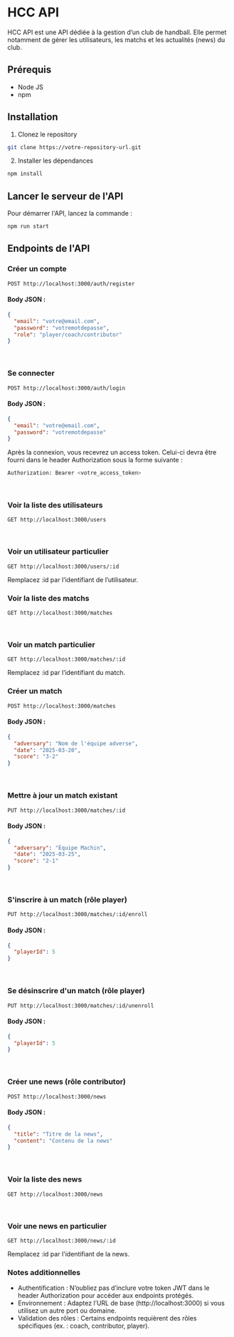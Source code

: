 # HCC API

HCC API est une API dédiée à la gestion d’un club de handball. Elle permet notamment de gérer les utilisateurs, les matchs et les actualités (news) du club.

## Prérequis

- Node JS
- npm

## Installation

1. Clonez le repository

```bash
git clone https://votre-repository-url.git
```

2. Installer les dépendances

```bash
npm install
```

## Lancer le serveur de l'API

Pour démarrer l'API, lancez la commande :

```bash
npm run start
```

## Endpoints de l'API

### Créer un compte

```http
POST http://localhost:3000/auth/register
```

#### Body JSON :

```json
{
  "email": "votre@email.com",
  "password": "votremotdepasse",
  "role": "player/coach/contributor"
}
```

<br/>

### Se connecter

```http
POST http://localhost:3000/auth/login
```

#### Body JSON :

```json
{
  "email": "votre@email.com",
  "password": "votremotdepasse"
}
```

Après la connexion, vous recevrez un access token. Celui-ci devra être fourni dans le header Authorization sous la forme suivante :

```bash
Authorization: Bearer <votre_access_token>
```

<br/>

### Voir la liste des utilisateurs

```http
GET http://localhost:3000/users
```

<br/>

### Voir un utilisateur particulier

```http
GET http://localhost:3000/users/:id
```

Remplacez :id par l’identifiant de l’utilisateur.
<br/>

### Voir la liste des matchs

```http
GET http://localhost:3000/matches
```

<br/>

### Voir un match particulier

```http
GET http://localhost:3000/matches/:id
```

Remplacez :id par l’identifiant du match.
<br/>

### Créer un match

```http
POST http://localhost:3000/matches
```

#### Body JSON :

```json
{
  "adversary": "Nom de l'équipe adverse",
  "date": "2025-03-20",
  "score": "3-2"
}
```

<br/>

### Mettre à jour un match existant

```http
PUT http://localhost:3000/matches/:id
```

#### Body JSON :

```json
{
  "adversary": "Équipe Machin",
  "date": "2025-03-25",
  "score": "2-1"
}
```

<br/>

### S'inscrire à un match (rôle player)

```http
PUT http://localhost:3000/matches/:id/enroll
```

#### Body JSON :

```json
{
  "playerId": 5
}
```

<br/>

### Se désinscrire d'un match (rôle player)

```http
PUT http://localhost:3000/matches/:id/unenroll
```

#### Body JSON :

```json
{
  "playerId": 5
}
```

<br/>

### Créer une news (rôle contributor)

```http
POST http://localhost:3000/news
```

#### Body JSON :

```json
{
  "title": "Titre de la news",
  "content": "Contenu de la news"
}
```

<br/>

### Voir la liste des news

```http
GET http://localhost:3000/news
```

<br/>

### Voir une news en particulier

```http
GET http://localhost:3000/news/:id
```

Remplacez :id par l'identifiant de la news.
<br/>

### Notes additionnelles

- Authentification : N’oubliez pas d’inclure votre token JWT dans le header Authorization pour accéder aux endpoints protégés.
- Environnement : Adaptez l’URL de base (http://localhost:3000) si vous utilisez un autre port ou domaine.
- Validation des rôles : Certains endpoints requièrent des rôles spécifiques (ex. : coach, contributor, player).
